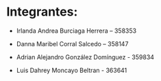 # Integrantes:
- Irlanda Andrea Burciaga Herrera – 358353

- Danna Maribel Corral Salcedo – 358147

- Adrian Alejandro González Domínguez - 359834

- Luis Dahrey Moncayo Beltran - 363641
